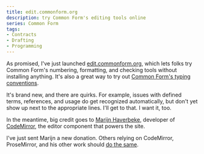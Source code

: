 ```yaml
---
title: edit.commonform.org
description: try Common Form's editing tools online
series: Common Form
tags:
- Contracts
- Drafting
- Programming
---
```


As promised, I've just launched [edit.commonform.org](https://edit.commonform.org), which lets folks try Common Form's numbering, formatting, and checking tools without installing anything.  It's also a great way to try out [Common Form's typing conventions](https://type.commonform.org).

It's brand new, and there are quirks.  For example, issues with defined terms, references, and usage do get recognized automatically, but don't yet show up next to the appropriate lines.  I'll get to that.  I want it, too.

In the meantime, big credit goes to [Marijn Haverbeke](https://marijnhaverbeke.nl/), developer of [CodeMirror](https://codemirror.net/), the editor component that powers the site.

I've just sent Marijn a new donation.  Others relying on CodeMirror, ProseMirror, and his other work should [do the same](https://marijnhaverbeke.nl/fund/).